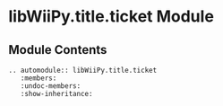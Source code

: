# libWiiPy.title.ticket Module

## Module Contents

```{eval-rst}
.. automodule:: libWiiPy.title.ticket
   :members:
   :undoc-members:
   :show-inheritance:
```
